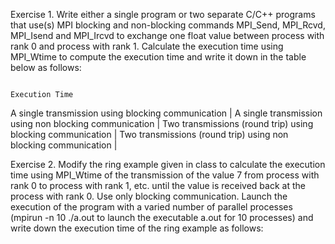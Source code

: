 Exercise 1. Write either a single program or two separate C/C++ programs that use(s) MPI blocking and non-blocking commands MPI_Send, MPI_Rcvd, MPI_Isend and MPI_Ircvd to exchange one float value between process with rank 0 and process with rank 1. Calculate the execution time using MPI_Wtime to compute the execution time and write it down in the table below as follows:

                                                                      Execution Time
A single transmission using blocking communication                  |
A single transmission using non blocking communication              | 
Two transmissions (round trip) using blocking communication         |
Two transmissions (round trip) using non blocking communication     |





Exercise 2. Modify the ring example given in class to calculate the execution time using MPI_Wtime of the transmission of the value 7 from process with rank 0 to process with rank 1, etc. until the value is received back at the process with rank 0. Use only blocking communication. Launch the execution of the program with a varied number of parallel processes (mpirun -n 10 ./a.out to launch the executable a.out for 10 processes) and write down the execution time of the ring example as follows:
